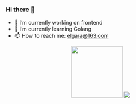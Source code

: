 ### Hi there 👋

- 🔭 I’m currently working on frontend
- 🌱 I’m currently learning Golang
- 📫 How to reach me: elgara@163.com

<!-- [![Anurag's github stats](https://github-readme-stats.vercel.app/api?username=Elgar17)](https://github.com/anuraghazra/github-readme-stats) -->

<div align="center">
<img height="137px" src="https://github-readme-stats.vercel.app/api?username=Elgar17&hide_title=true&hide_border=true&show_icons=trueline_height=21&text_color=000&icon_color=000&bg_color=0,ea6161,ffc64d,fffc4d,52fa5a&theme=graywhite" />
<img src="https://github-readme-stats.vercel.app/api/top-langs/?username=Elgar17&hide_title=true&hide_border=true&layout=compact&langs_count=6&text_color=000&icon_color=fff&bg_color=0,52fa5a,4dfcff,c64dff&theme=graywhite" />
</div>
